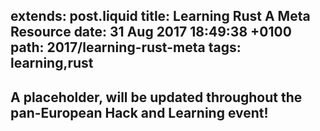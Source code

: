 extends: post.liquid
title: Learning Rust A Meta Resource
date: 31 Aug 2017 18:49:38 +0100
path: 2017/learning-rust-meta
tags: learning,rust
---

## A placeholder, will be updated throughout the pan-European Hack and Learning event!